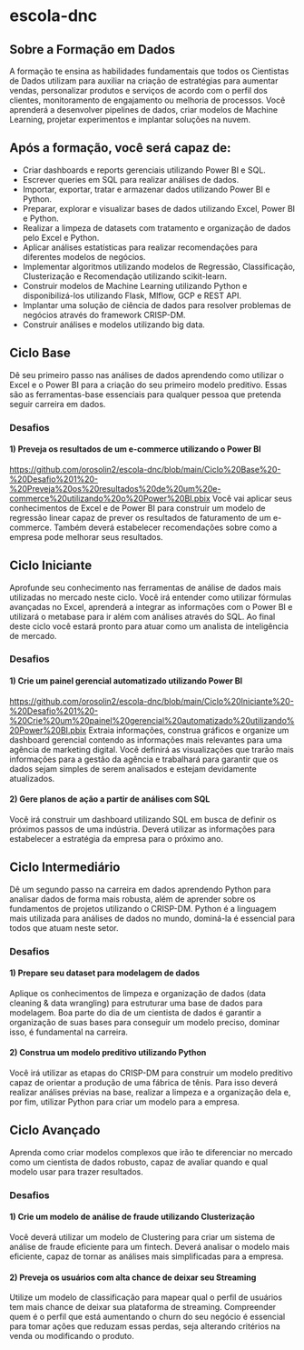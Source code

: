 # escola-dnc

## Sobre a Formação em Dados
A formação te ensina as habilidades fundamentais que todos os
Cientistas de Dados utilizam para auxiliar na criação de
estratégias para aumentar vendas, personalizar produtos e
serviços de acordo com o perfil dos clientes, monitoramento de
engajamento ou melhoria de processos. Você aprenderá a
desenvolver pipelines de dados, criar modelos de Machine
Learning, projetar experimentos e implantar soluções na nuvem.

## Após a formação, você será capaz de:
* Criar dashboards e reports gerenciais utilizando Power BI e SQL.
* Escrever queries em SQL para realizar análises de dados.
* Importar, exportar, tratar e armazenar dados utilizando Power BI e Python.
* Preparar, explorar e visualizar bases de dados utilizando Excel, Power BI e Python.
* Realizar a limpeza de datasets com tratamento e organização de dados pelo Excel e Python.
* Aplicar análises estatísticas para realizar recomendações para diferentes modelos de negócios.
* Implementar algoritmos utilizando modelos de Regressão, Classificação, Clusterização e Recomendação utilizando scikit-learn.
* Construir modelos de Machine Learning utilizando Python e disponibilizá-los utilizando Flask, Mlflow, GCP e REST API.
* Implantar uma solução de ciência de dados para resolver problemas de negócios através do framework CRISP-DM.
* Construir análises e modelos utilizando big data.

## Ciclo Base
Dê seu primeiro passo nas análises de dados aprendendo como
utilizar o Excel e o Power BI para a criação do seu primeiro modelo
preditivo. Essas são as ferramentas-base essenciais para qualquer
pessoa que pretenda seguir carreira em dados.

### Desafios

#### 1) Preveja os resultados de um e-commerce utilizando o Power BI
https://github.com/orosolin2/escola-dnc/blob/main/Ciclo%20Base%20-%20Desafio%201%20-%20Preveja%20os%20resultados%20de%20um%20e-commerce%20utilizando%20o%20Power%20BI.pbix
Você vai aplicar seus conhecimentos de Excel e de Power BI para construir um
modelo de regressão linear capaz de prever os resultados de faturamento de
um e-commerce. Também deverá estabelecer recomendações sobre como a
empresa pode melhorar seus resultados.

## Ciclo Iniciante
Aprofunde seu conhecimento nas ferramentas de análise de dados
mais utilizadas no mercado neste ciclo. Você irá entender como
utilizar fórmulas avançadas no Excel, aprenderá a integrar as
informações com o Power BI e utilizará o metabase para ir além
com análises através do SQL. Ao final deste ciclo você estará
pronto para atuar como um analista de inteligência de mercado.

### Desafios

#### 1) Crie um painel gerencial automatizado utilizando Power BI
https://github.com/orosolin2/escola-dnc/blob/main/Ciclo%20Iniciante%20-%20Desafio%201%20-%20Crie%20um%20painel%20gerencial%20automatizado%20utilizando%20Power%20BI.pbix
Extraia informações, construa gráficos e organize um dashboard gerencial
contendo as informações mais relevantes para uma agência de marketing digital.
Você definirá as visualizações que trarão mais informações para a gestão da
agência e trabalhará para garantir que os dados sejam simples de serem
analisados e estejam devidamente atualizados.

#### 2) Gere planos de ação a partir de análises com SQL
Você irá construir um dashboard utilizando SQL em busca de definir os próximos
passos de uma indústria. Deverá utilizar as informações para estabelecer a
estratégia da empresa para o próximo ano.

## Ciclo Intermediário
Dê um segundo passo na carreira em dados aprendendo Python
para analisar dados de forma mais robusta, além de aprender
sobre os fundamentos de projetos utilizando o CRISP-DM. Python
é a linguagem mais utilizada para análises de dados no mundo,
dominá-la é essencial para todos que atuam neste setor.

### Desafios

#### 1) Prepare seu dataset para modelagem de dados
Aplique os conhecimentos de limpeza e organização de dados (data cleaning &
data wrangling) para estruturar uma base de dados para modelagem. Boa parte
do dia de um cientista de dados é garantir a organização de suas bases para
conseguir um modelo preciso, dominar isso, é fundamental na carreira.

#### 2) Construa um modelo preditivo utilizando Python
Você irá utilizar as etapas do CRISP-DM para construir um modelo preditivo
capaz de orientar a produção de uma fábrica de tênis. Para isso deverá realizar
análises prévias na base, realizar a limpeza e a organização dela e, por fim, utilizar
Python para criar um modelo para a empresa.

## Ciclo Avançado
Aprenda como criar modelos complexos que irão te diferenciar
no mercado como um cientista de dados robusto, capaz de avaliar
quando e qual modelo usar para trazer resultados.

### Desafios

#### 1) Crie um modelo de análise de fraude utilizando Clusterização
Você deverá utilizar um modelo de Clustering para criar um sistema de análise de
fraude eficiente para um fintech. Deverá analisar o modelo mais eficiente, capaz
de tornar as análises mais simplificadas para a empresa.

#### 2) Preveja os usuários com alta chance de deixar seu Streaming
Utilize um modelo de classificação para mapear qual o perfil de usuários tem
mais chance de deixar sua plataforma de streaming. Compreender quem é o
perfil que está aumentando o churn do seu negócio é essencial para tomar ações
que reduzam essas perdas, seja alterando critérios na venda ou modificando o
produto.
